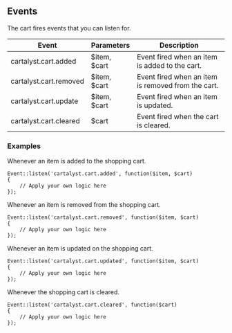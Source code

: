 ## Events

The cart fires events that you can listen for.

Event                   | Parameters        | Description
----------------------- | ----------------- | -----------
cartalyst.cart.added    | $item, $cart      | Event fired when an item is added to the cart.
cartalyst.cart.removed  | $item, $cart      | Event fired when an item is removed from the cart.
cartalyst.cart.update   | $item, $cart      | Event fired when an item is updated.
cartalyst.cart.cleared  | $cart             | Event fired when the cart is cleared.

### Examples

Whenever an item is added to the shopping cart.

	Event::listen('cartalyst.cart.added', function($item, $cart)
	{
		// Apply your own logic here
	});

Whenever an item is removed from the shopping cart.

	Event::listen('cartalyst.cart.removed', function($item, $cart)
	{
		// Apply your own logic here
	});

Whenever an item is updated on the shopping cart.

	Event::listen('cartalyst.cart.updated', function($item, $cart)
	{
		// Apply your own logic here
	});

Whenever the shopping cart is cleared.

	Event::listen('cartalyst.cart.cleared', function($cart)
	{
		// Apply your own logic here
	});
